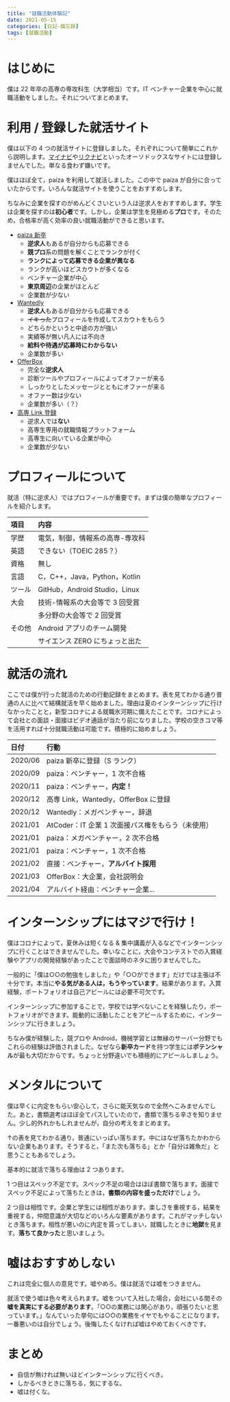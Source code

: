 ```yaml
---
title: "就職活動体験記"
date: 2021-05-15
categories: [日記-備忘録]
tags: [就職活動]
---
```


# はじめに

僕は 22 年卒の高専の専攻科生（大学相当）です。IT ベンチャー企業を中心に就職活動をしました。それについてまとめます。

# 利用 / 登録した就活サイト

僕は以下の 4 つの就活サイトに登録しました。それぞれについて簡単にこれから説明します。[マイナビ](https://job.mynavi.jp/)や[リクナビ](https://job.rikunabi.com/)といったオーソドックスなサイトには登録しませんでした。単なる食わず嫌いです。

僕はほぼ全て，paiza を利用して就活しました。この中で paiza が自分に合っていたからです。いろんな就活サイトを使うことをおすすめします。

ちなみに企業を探すのがめんどくさいという人は逆求人をおすすめします。学生は企業を探すのは**初心者**です。しかし，企業は学生を見極める**プロ**です。そのため，合格率が高く効率の良い就職活動ができると思います。

- [paiza 新卒](https://paiza.jp/student)
  - **逆求人**もあるが自分からも応募できる
  - **競プロ**系の問題を解くことでランクが付く
  - **ランクによって応募できる企業が異なる**
  - ランクが高いほどスカウトが多くなる
  - ベンチャー企業が中心
  - **東京周辺**の企業がほとんど
  - 企業数が少ない
- [Wantedly](https://www.wantedly.com/)
  - **逆求人**もあるが自分からも応募できる
  - ~~イキった~~プロフィールを作成してスカウトをもらう
  - どちらかというと中途の方が強い
  - 実績等が無い凡人には不向き
  - **給料や待遇が応募時にわからない**
  - 企業数が多い
- [OfferBox](https://offerbox.jp/)
  - 完全な**逆求人**
  - 診断ツールやプロフィールによってオファーが来る
  - しっかりとしたメッセージとともにオファーが来る
  - オファー数は少ない
  - 企業数が多い（？）
- [高専 Link 登録](https://knowledge-free.co.jp/kosenlink/)
  - 逆求人では**ない**
  - 高専生専用の就職情報プラットフォーム
  - 高専生に向いている企業が中心
  - 企業数が少ない

# プロフィールについて

就活（特に逆求人）ではプロフィールが重要です。まずは僕の簡単なプロフィールを紹介します。

|項目|内容|
|:---|:---|
|学歴|電気，制御，情報系の高専-専攻科|
|英語|できない（TOEIC 285？）|
|資格|無し|
|言語|C，C++，Java，Python，Kotlin|
|ツール|GitHub，Android Studio，Linux|
|大会|技術-情報系の大会等で 3 回受賞|
||多分野の大会等で 2 回受賞|
|その他|Android アプリのチーム開発|
||サイエンス ZERO にちょっと出た|

# 就活の流れ

ここでは僕が行った就活のための行動記録をまとめます。表を見てわかる通り普通の人に比べて結構就活を早く始めました。理由は夏のインターンシップに行けなかったことと，新型コロナによる就職氷河期に備えたことです。コロナによって会社との面談・面接はビデオ通話が当たり前になりました。学校の空きコマ等を活用すれば十分就職活動は可能です。積極的に始めましょう。

|日付   |行動|
|:------|:---|
|2020/06|paiza 新卒に登録（S ランク）|
|2020/09|paiza：ベンチャー，1 次不合格|
|2020/11|paiza：ベンチャー，**内定！**|
|2020/12|高専 Link，Wantedly，OfferBox に登録|
|2020/12|Wantedly：メガベンチャー，辞退|
|2021/01|AtCoder：IT 企業 1 次面接パス権をもらう（未使用）|
|2021/01|paiza：メガベンチャー，2 次不合格|
|2021/01|paiza：ベンチャー，1 次不合格|
|2021/02|直接：ベンチャー，**アルバイト採用**|
|2021/03|OfferBox：大企業，会社説明会|
|2021/04|アルバイト経由：ベンチャー企業...|

# インターンシップにはマジで行け！

僕はコロナによって，夏休みは短くなる & 集中講義が入るなどでインターンシップに行くことはできませんでした。幸いなことに，大会やコンテストでの入賞経験やアプリの開発経験があったことで面談時のネタに困りませんでした。

一般的に「僕は○○の勉強をしました」や「○○ができます」だけでは主張は不十分です。本当に**やる気がある人は，もうやっています**。結果があります。入賞経験，ポートフォリオは自己アピールには必要不可欠です。

インターンシップに参加することで，学校では学べないことを経験したり，ポートフォリオができます。能動的に活動したことをアピールするために，インターンシップに行きましょう。

ちなみ僕が経験した，競プロや Android，機械学習とは無縁のサーバー分野でもこれらの経験は評価されました。なぜなら**新卒カード**を持つ学生には**ポテンシャル**が最も大切だからです。ちょっと分野違いでも積極的にアピールしましょう。

# メンタルについて

僕は早くに内定をもらい安心して，さらに能天気なので全然へこみませんでした。あと，書類選考はほぼ全てパスしていたので，書類で落ちる辛さを知りません。少し的外れかもしれませんが，自分の考えをまとめます。

↑の表を見てわかる通り，普通にいっぱい落ちます。中にはなぜ落ちたかわからない企業もあります。そうすると，「また次も落ちる」とか「自分は雑魚だ」と思うこともあるでしょう。

基本的に就活で落ちる理由は 2 つあります。

1 つ目はスペック不足です。スペック不足の場合はほぼ書類で落ちます。面接でスペック不足によって落ちたときは，**書類の内容を盛っただけ**でしょう。

2 つ目は相性です。企業と学生には相性があります。楽しさを重視する，結果を重視する，仲間意識が大切などのいろんな要素があります。これがマッチしないとき落ちます。相性が悪いのに内定を貰ってしまい，就職したときに**地獄**を見ます。**落ちて良かった**と思いましょう。

# 嘘はおすすめしない

これは完全に個人の意見です。嘘やめろ。僕は就活では嘘をつきません。

就活で使う嘘は色々考えられます。嘘をついて入社した場合，会社にいる間その**嘘を真実にする必要があります**。「○○の業務には関心があり，頑張りたいと思っています。」なんていった挙句には○○の業務をイヤでもやることになります。一番悪いのは自分でしょう。後悔したくなければ嘘はやめておくべきです。

# まとめ

- 自信が無ければ無いほどインターンシップに行くべき。
- しかるべきときに落ちる，気にするな。
- 嘘は付くな。
